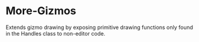 # More-Gizmos
Extends gizmo drawing by exposing primitive drawing functions only found in the Handles class to non-editor code.
